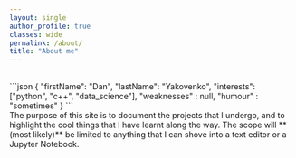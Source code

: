 ```yaml
---
layout: single
author_profile: true
classes: wide
permalink: /about/
title: "About me"
---
```


<br>
```json
{
  "firstName": "Dan",
  "lastName": "Yakovenko",
  "interests": ["python", "c++", "data_science"],
  "weaknesses" : null,
  "humour" : "sometimes"
}
```
<br>
The purpose of this site is to document the projects that I undergo, and to highlight the cool things that I have learnt along the way.
The scope will **(most likely)** be limited to anything that I can shove into a text editor or a Jupyter Notebook.
